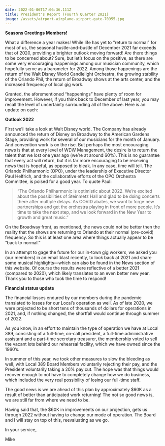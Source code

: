 ```yaml
---
date: 2022-01-06T17:06:36.111Z
title: President's Report (Fourth Quarter 2021)
image: /assets/airport-airplane-airport-gate-70955.jpg
---
```

**Seasons Greetings Members!**

 What a difference a year makes! While life has yet to “return to normal” for most of us, the seasonal hustle-and-bustle of December 2021 far exceeds that of 2020, providing a brighter outlook moving forward!  Are there things to be concerned about? Sure, but let’s focus on the positive, as there are some very encouraging happenings among our musician community, which hopefully serve as a barometer for 2022.
Among those happenings are the return of the Walt Disney World Candlelight Orchestra, the growing stability of the Orlando Phil, the return of Broadway shows at the arts center, and the increased frequency of local gig work.

Granted, the aforementioned “happenings” have plenty of room for improvement. However, if you think back to December of last year, you may recall the level of uncertainty surrounding all of the above. Here is an update on each:

**Outlook 2022**

First we’ll take a look at Walt Disney world. The Company has already announced the return of Disney on Broadway to the American Gardens Stage, providing work for several of our musicians for the month of January. And convention work is on the rise. But perhaps the most encouraging news is that at every level of WDW Management, the desire is to return the talent that we lost one year ago (we’re at around 60%). This is no guarantee that every act will return, but it is far more encouraging to be receiving news that is hopeful, as opposed to bleak. In any case, time will tell.	The Orlando Philharmonic (OPO), under the leadership of Executive Director Paul Helfrich, and the collaborative efforts of the OPO Orchestra Committee, is poised for a good year. To quote Paul:


> “The Orlando Philharmonic is optimistic about 2022. We’re excited about the possibilities of Steinmetz Hall and glad to be doing concerts there after multiple delays. As COVID abates, we want to forge new partnerships and get the orchestra playing in front of more people. It’s time to take the next step, and we look forward in the New Year to growth and great music.”


On the Broadway front, as mentioned, the news could not be better then the reality that the shows are returning to Orlando at their normal (pre-covid) frequency. So this is at least one area where things actually appear to be “back to normal.”

In an attempt to gage the future for our in-town gig workers, we asked you (our members) in an email blast recently, to look back at 2021 and share some musical highlights—which can also be found in the News section of this website. Of course the results were reflective of a better 2021 (compared to 2020), which likely translates to an even better new year. Thank you to those who took the time to respond!



**Financial status update** 	

The financial losses endured by our members during the pandemic translated to losses for our Local’s operation as well. As of late 2020, we were projected to be short tens of thousands of dollars for operations in 2021, and, if nothing changed, the shortfall would continue through summer of 2022.
 

As you know, in an effort to maintain the type of operation we have at Local 389, consisting of a full-time, on-call president, a full-time administrative assistant and a part-time secretary treasurer, the membership voted to sell the vacant lots behind our rehearsal facility, which we have owned since the 1960’s.


In summer of this year, we took other measures to slow the bleeding as well, with Local 389 Board Members voluntarily rejecting their pay, and the President voluntarily taking a 20% pay cut.  The hope was that things would recover enough to not have to completely change how we do business, which included the very real possibility of losing our full-time staff.


The good news is we are ahead of this plan by approximately $60K as a result of better than anticipated work returning! The not so good news is, we are still far from where we need to be.


Having said that, the $60K in improvements on our projection, gets us through 2022 without having to change our mode of operation. The Board and I will stay on top of this, reevaluating as we go.

In your service,

Mike

